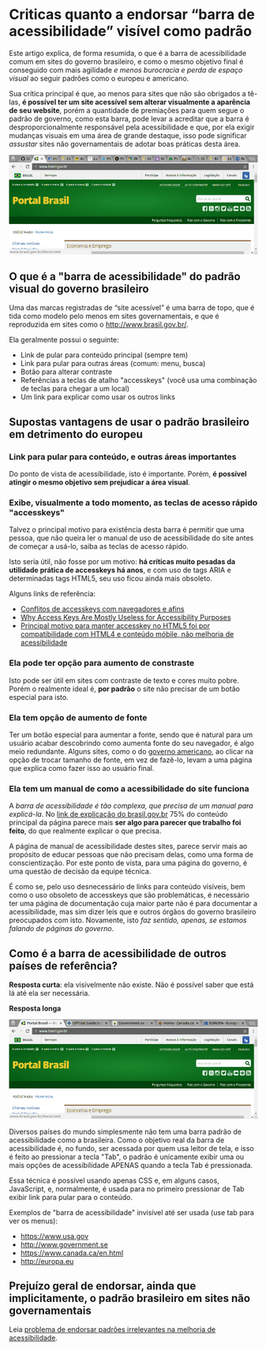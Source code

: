 # Criticas quanto a endorsar “barra de acessibilidade” visível como padrão
Este artigo explica, de forma resumida, o que é a barra de acessibilidade
comum em sites do governo brasileiro, e como o mesmo objetivo final é
conseguido com mais agilidade _e menos burocracia e perda de espaço
visual_ ao seguir padrões como o europeu e americano.

Sua crítica principal é que, ao menos para sites que não são obrigados a
tê-las, **é possível ter um site acessível sem alterar visualmente a
aparência de seu website**, porém a quantidade de premiações para quem segue
o padrão de governo, como esta barra, pode levar a acreditar que a barra
é desproporcionalmente responsável pela acessibilidade e que, por ela
exigir mudanças visuais em uma área de grande destaque, isso pode significar
_assustar_ sites não governamentais de adotar boas práticas desta área.


![Animação: exibe diversos sites não .gov.br, e ressalta que o topo deles é na maioria das vezes uma copia do padrao governamental](gifs/maioria-vencedores-topo-igual-receio-inovacao.gif?raw=true "Mesmo para sites não governamentais, premia-se na maioria das vezes sites que copiam a praticamente inutil barra de acessibilidade, sem margem para inovação, e desestimulando fortemente adoção em grandes portais")


## O que é a "barra de acessibilidade" do padrão visual do governo brasileiro

Uma das marcas registradas de “site acessível” é uma barra de topo,
que é tida como modelo pelo menos em sites governamentais, e que é
reproduzida em sites como o http://www.brasil.gov.br/.

Ela geralmente possui o seguinte:

- Link de pular para conteúdo principal (sempre tem)
- Link para pular para outras áreas (comum: menu, busca)
- Botão para alterar contraste
- Referências a teclas de atalho "accesskeys" (você usa uma combinação de
teclas para chegar a um local)
- Um link para explicar como usar os outros links

## Supostas vantagens de usar o padrão brasileiro em detrimento do europeu

### Link para pular para conteúdo, e outras áreas importantes

Do ponto de vista de acessibilidade, isto é importante. Porém, **é possível
atingir o mesmo objetivo sem prejudicar a área visual**.

### Exibe, visualmente a todo momento, as teclas de acesso rápido "accesskeys"

Talvez o principal motivo para existência desta barra é permitir que uma
pessoa, que não queira ler o manual de uso de acessibilidade do site antes
de começar a usá-lo, saiba as teclas de acesso rápido.

Isto seria útil, não fosse por um motivo: **há críticas muito pesadas
da utilidade prática de accesskeys há anos**, e com uso de tags ARIA e
determinadas tags HTML5, seu uso ficou ainda mais obsoleto.

Alguns links de referência:

- [Conflitos de accesskeys com navegadores e afins](http://webaim.org/techniques/keyboard/accesskey#browserconflicts)
- [Why Access Keys Are Mostly Useless for Accessibility Purposes](http://www.thesitewizard.com/webdesign/access-keys-are-useless.shtml)
- [Principal motivo para manter accesskey no HTML5 foi por compatibilidade com HTML4 e conteúdo móbile, não melhoria de acessibilidade](http://www.punkchip.com/the-accesskey-attribute/)

### Ela pode ter opção para aumento de constraste

Isto pode ser útil em sites com contraste de texto e cores muito pobre.
Porém o realmente ideal é, **por padrão** o site não precisar de um
botão especial para isto.

### Ela tem opção de aumento de fonte

Ter um botão especial para aumentar a fonte, sendo que é natural para
um usuário acabar descobrindo como aumenta fonte do seu navegador, é
algo meio redundante. Alguns sites, como o do [governo americano](https://www.usa.gov/change-text),
ao clicar na opção de trocar tamanho de fonte, em vez de fazê-lo,
levam a uma página que explica como fazer isso ao usuário final.

### Ela tem um manual de como a acessibilidade do site funciona

A _barra de acessibilidade é tão complexa, que precisa de um manual
para explicá-la_. No [link de explicação do brasil.gov.br](http://www.brasil.gov.br/acessibilidade)
75% do conteúdo principal da página parece mais **ser algo para
parecer que trabalho foi feito**, do que realmente explicar o que
precisa.

A página de manual de acessibilidade destes sites, parece servir
mais ao propósito de educar pessoas que não precisam delas, como
uma forma de conscientização. Por este ponto de vista, para uma
página do governo, é uma questão de decisão da equipe técnica.

É como se, pelo uso desnecessário de links para conteúdo visíveis,
bem como o uso obsoleto de accesskeys que são problemáticas, é
necessário ter uma página de documentação cuja maior parte não
é para documentar a acessibilidade, mas sim dizer leis que
e outros órgãos do governo brasileiro preocupados com isto.
Novamente, isto _faz sentido, apenas, se estamos falando
de páginas do governo_.

## Como é a barra de acessibilidade de outros países de referência?

**Resposta curta**: ela visivelmente não existe. Não é possível saber que está
lá até ela ser necessária.

**Resposta longa**


![Comparativo entre barra de acessibilidade brasileira, que sempre ocupa espaço precioso em tela, com alternativas usadas em outros países, que exibem opções de acessibilidade apenas quando necessário, ao apertar tela tab](gifs/barra-acessibilidade-visual-vs-escondida.gif?raw=true "Comparativo entre barra de acessibilidade brasileira, que sempre ocupa espaço precioso em tela, com alternativas usadas em outros países, que exibem opções de acessibilidade apenas quando necessário, ao apertar tela tab")


Diversos países do mundo simplesmente não tem uma barra padrão
de acessibilidade como a brasileira. Como o objetivo real da barra de
acessibilidade é, no fundo, ser acessada por quem usa leitor de tela, e isso é
feito ao pressionar a tecla "Tab", o padrão é unicamente exibir uma ou mais
opções de acessibilidade APENAS quando a tecla Tab é pressionada.

Essa técnica é possível usando apenas CSS e, em alguns casos, JavaScript, e,
normalmente, é usada para no primeiro pressionar de Tab exibir link para
pular para o conteúdo.

Exemplos de "barra de acessibilidade" invisível até ser usada (use tab para
ver os menus):
- https://www.usa.gov
- http://www.government.se
- https://www.canada.ca/en.html
- http://europa.eu

## Prejuízo geral de endorsar, ainda que implicitamente, o padrão brasileiro em sites não governamentais


Leia [problema de endorsar padrões irrelevantes na melhoria de acessibilidade](problema-de-endorsar-padroes-irrelevantes.md).
